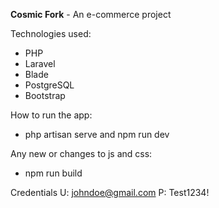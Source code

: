**Cosmic Fork** - An e-commerce project

Technologies used:
- PHP
- Laravel
- Blade
- PostgreSQL
- Bootstrap

How to run the app:
- php artisan serve and npm run dev

Any new or changes to js and css:
- npm run build 

Credentials
U: johndoe@gmail.com
P: Test1234!
